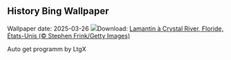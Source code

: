 ## History Bing Wallpaper
Wallpaper date: 2025-03-26
![](https://www.bing.com/th?id=OHR.CrystalManatee_FR-FR9678954985_UHD.jpg&w=1000)Download: [Lamantin à Crystal River, Floride, États-Unis (© Stephen Frink/Getty Images)](https://www.bing.com/th?id=OHR.CrystalManatee_FR-FR9678954985_UHD.jpg)

Auto get programm by LtgX
